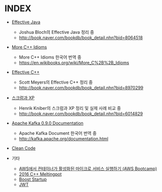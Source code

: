 # INDEX

- [Effective Java](effective_java/README.md)
  - Joshua Bloch의 Effective Java 정리 중
  - http://book.naver.com/bookdb/book_detail.nhn?bid=8064518

- [More C++ Idioms](more_cpp_idioms/preface.md)
  - More C++ Idioms 한국어 번역 중
  - https://en.wikibooks.org/wiki/More_C%2B%2B_Idioms

- [Effective C++](effective_cpp/README.md)
  - Scott Meyers의 Effective C++ 정리 중
  - http://book.naver.com/bookdb/book_detail.nhn?bid=8970299

- [스크럼과 XP](scrum_and_xp_from_the_tranches/README.md)
  - Henrik Kniber의 스크럼과 XP 정리 및 실제 사례 비교 중
  - http://book.naver.com/bookdb/book_detail.nhn?bid=6014829

- [Apache Kafka 0.9.0 Documentation](kafka/1.md)
  - Apache Kafka Document 한국어 번역 중
  - http://kafka.apache.org/documentation.html

- [Clean Code](clean_code/README.md)

- 기타
  - [AWS에서 컨테이너가 활성화된 마이크로 서비스 실행하기 (AWS Bootcamp)](aws_bootcamp/aws에서_컨테이너가_활성화된_마이크로_서비스_실행하기.md)
  - [2016 C++ Meltingpot](cplusplus_meltingpot/cpp_meltingpot.md)
  - [Boost Startup](boost_asio/boost_startup.md)
  - [JWT](jwt.md)
